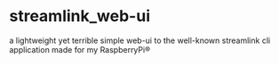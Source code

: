 # streamlink_web-ui
a lightweight yet terrible simple web-ui to the well-known streamlink cli application made for my RaspberryPi®
